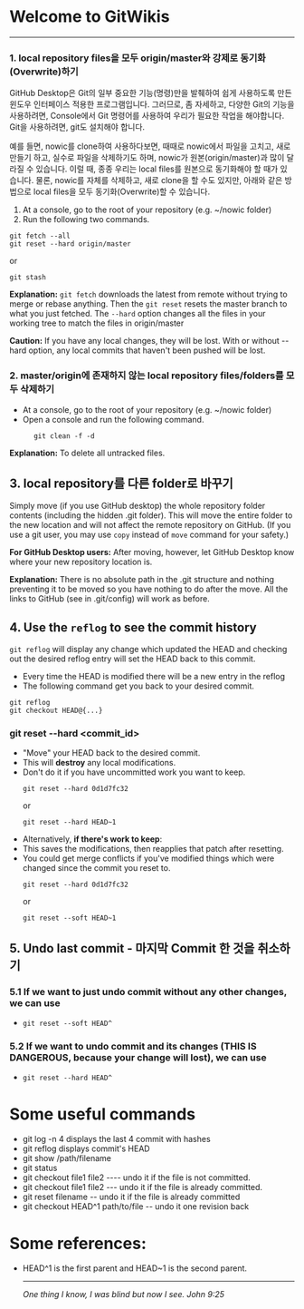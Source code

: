 # Welcome to GitWikis
---------------------------------------------
### 1. local repository files을 모두 origin/master와 강제로 동기화(Overwrite)하기

GitHub Desktop은 Git의 일부 중요한 기능(명령)만을 발췌하여 쉽게 사용하도록 만든 윈도우 인터페이스 적용한 프로그램입니다. 그러므로, 좀 자세하고, 다양한 Git의 기능을 사용하려면, Console에서 Git 명령어를 사용하여 우리가 필요한 작업을 해야합니다. Git을 사용하려면, git도 설치해야 합니다.

예를 들면, nowic를 clone하여 사용하다보면, 때때로 nowic에서 파일을 고치고, 새로 만들기 하고, 실수로 파일을 삭제하기도 하며, nowic가 원본(origin/master)과 많이 달라질 수 있습니다. 이럴 때, 종종 우리는 local files를 원본으로 동기화해야 할 때가 있습니다.  물론, nowic를 자체를 삭제하고, 새로 clone을 할 수도 있지만, 아래와 같은 방법으로 local files을 모두 동기화(Overwrite)할 수 있습니다.

1. At a console, go to the root of your repository (e.g. ~/nowic folder)
1. Run the following two commands.

```
git fetch --all
git reset --hard origin/master
```
or
```
git stash
```

__Explanation:__ `git fetch` downloads the latest from remote without trying to merge or rebase anything. Then the `git reset` resets the master branch to what you just fetched. The `--hard` option changes all the files in your working tree to match the files in origin/master

__Caution:__ If you have any local changes, they will be lost. With or without --hard option, any local commits that haven't been pushed will be lost.


### 2. master/origin에 존재하지 않는 local repository files/folders를 모두 삭제하기
- At a console, go to the root of your repository (e.g. ~/nowic folder)
- Open a console and run the following command.
```
      git clean -f -d
```
__Explanation:__ To delete all untracked files.

## 3. local repository를 다른 folder로 바꾸기
Simply move (if you use GitHub desktop) the whole repository folder contents (including the hidden .git folder). This will move the entire folder to the new location and will not affect the remote repository on GitHub. (If you use a git user, you may use `copy` instead of `move` command for your safety.)

__For GitHub Desktop users:__ After moving, however, let GitHub Desktop know where your new repository location is.

__Explanation:__ There is no absolute path in the .git structure and nothing preventing it to be moved so you have nothing to do after the move. All the links to GitHub (see in .git/config) will work as before.

## 4. Use the `reflog` to see the commit history
`git reflog` will display any change which updated the HEAD and checking out the desired reflog entry will set the HEAD back to this commit.
  - Every time the HEAD is modified there will be a new entry in the reflog
  - The following command get you back to your desired commit.
  ```
  git reflog
  git checkout HEAD@{...}
  ```

### git reset --hard <commit_id>  
  - "Move" your HEAD back to the desired commit.
  - This will __destroy__ any local modifications.
  - Don't do it if you have uncommitted work you want to keep.
    ```
    git reset --hard 0d1d7fc32
    ```
    or
    ```
    git reset --hard HEAD~1
    ```
  - Alternatively, __if there's work to keep__:
  - This saves the modifications, then reapplies that patch after resetting.
  - You could get merge conflicts if you've modified things which were changed since the commit you reset to.
    ```
    git reset --hard 0d1d7fc32
    ```
    or
    ```
    git reset --soft HEAD~1
    ```

## 5. Undo last commit - 마지막 Commit 한 것을 취소하기

### 5.1 If we want to just undo commit without any other changes, we can use
  - `git reset --soft HEAD^`
### 5.2 If we want to undo commit and its changes (THIS IS DANGEROUS, because your change will lost), we can use
  - `git reset --hard HEAD^`

# Some useful commands
  - git log -n 4       displays the last 4 commit with hashes
  - git reflog         displays commit's HEAD
  - git show <commit-id> /path/filename
  - git status
  - git checkout file1 file2   ---- undo it if the file is not committed.
  - git checkout <hash> file1 file2 --- undo it if the file is already committed.
  - git reset <hash> filename -- undo it if the file is already committed
  - git checkout HEAD^1 path/to/file -- undo it one revision back

# Some references:
- HEAD^1 is the first parent and HEAD~1 is the second parent.


  ----------------------------
  _One thing I know, I was blind but now I see. John 9:25_
